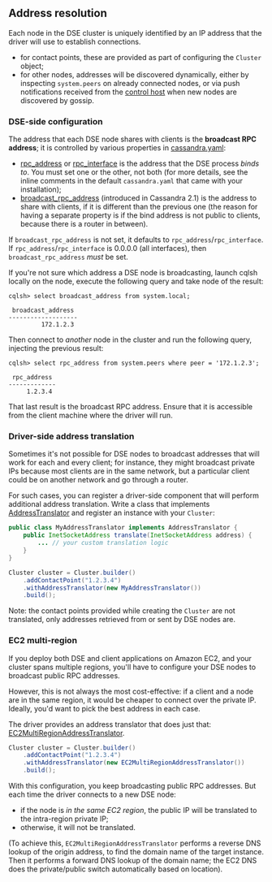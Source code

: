 ## Address resolution

Each node in the DSE cluster is uniquely identified by an IP address that the driver will use to establish
connections.

* for contact points, these are provided as part of configuring the `Cluster` object;
* for other nodes, addresses will be discovered dynamically, either by inspecting `system.peers` on already connected
  nodes, or via push notifications received from the [control host](../control_connection) when new nodes are discovered
  by gossip.


### DSE-side configuration

The address that each DSE node shares with clients is the **broadcast RPC address**; it is controlled by various
properties in [cassandra.yaml]:

* [rpc_address] or [rpc_interface] is the address that the DSE process *binds to*. You must set one or the other,
  not both (for more details, see the inline comments in the default `cassandra.yaml` that came with your installation);
* [broadcast_rpc_address] \(introduced in Cassandra 2.1) is the address to share with clients, if it is different than
  the previous one (the reason for having a separate property is if the bind address is not public to clients, because
  there is a router in between).

If `broadcast_rpc_address` is not set, it defaults to `rpc_address`/`rpc_interface`. If `rpc_address`/`rpc_interface`
is 0.0.0.0 (all interfaces), then `broadcast_rpc_address` *must* be set.

If you're not sure which address a DSE node is broadcasting, launch cqlsh locally on the node, execute the
following query and take node of the result:

```
cqlsh> select broadcast_address from system.local;

 broadcast_address
-------------------
         172.1.2.3
```

Then connect to *another* node in the cluster and run the following query, injecting the previous result:

```
cqlsh> select rpc_address from system.peers where peer = '172.1.2.3';

 rpc_address
-------------
     1.2.3.4
```

That last result is the broadcast RPC address. Ensure that it is accessible from the client machine where the driver
will run.


### Driver-side address translation

Sometimes it's not possible for DSE nodes to broadcast addresses that will work for each and every client; for
instance, they might broadcast private IPs because most clients are in the same network, but a particular client could
be on another network and go through a router.

For such cases, you can register a driver-side component that will perform additional address translation. Write a class
that implements [AddressTranslator] and register an instance with your `Cluster`:

```java
public class MyAddressTranslator implements AddressTranslator {
    public InetSocketAddress translate(InetSocketAddress address) {
        ... // your custom translation logic
    }
}

Cluster cluster = Cluster.builder()
    .addContactPoint("1.2.3.4")
    .withAddressTranslator(new MyAddressTranslator())
    .build();
```

Note: the contact points provided while creating the `Cluster` are not translated, only
addresses retrieved from or sent by DSE nodes are.

### EC2 multi-region

If you deploy both DSE and client applications on Amazon EC2, and your cluster spans multiple regions, you'll have
to configure your DSE nodes to broadcast public RPC addresses.

However, this is not always the most cost-effective: if a client and a node are in the same region, it would be cheaper
to connect over the private IP. Ideally, you'd want to pick the best address in each case.

The driver provides an address translator that does just that: [EC2MultiRegionAddressTranslator].

```java
Cluster cluster = Cluster.builder()
    .addContactPoint("1.2.3.4")
    .withAddressTranslator(new EC2MultiRegionAddressTranslator())
    .build();
```

With this configuration, you keep broadcasting public RPC addresses. But each time the driver connects to a new
DSE node:

* if the node is *in the same EC2 region*, the public IP will be translated to the intra-region private IP;
* otherwise, it will not be translated.

(To achieve this, `EC2MultiRegionAddressTranslator` performs a reverse DNS lookup of the origin address, to find the
domain name of the target instance. Then it performs a forward DNS lookup of the domain name; the EC2 DNS does the
private/public switch automatically based on location).



[AddressTranslator]:               http://docs.datastax.com/en/drivers/java-dse/1.1/com/datastax/driver/core/policies/AddressTranslator.html
[EC2MultiRegionAddressTranslator]: http://docs.datastax.com/en/drivers/java-dse/1.1/com/datastax/driver/core/policies/EC2MultiRegionAddressTranslator.html

[cassandra.yaml]:        https://docs.datastax.com/en/cassandra/3.x/cassandra/configuration/configCassandra_yaml.html
[rpc_address]:           https://docs.datastax.com/en/cassandra/3.x/cassandra/configuration/configCassandra_yaml.html?scroll=configCassandra_yaml__rpc_address
[rpc_interface]:         https://docs.datastax.com/en/cassandra/3.x/cassandra/configuration/configCassandra_yaml.html?scroll=configCassandra_yaml__rpc_interface
[broadcast_rpc_address]: https://docs.datastax.com/en/cassandra/3.x/cassandra/configuration/configCassandra_yaml.html?scroll=configCassandra_yaml__broadcast_rpc_address
